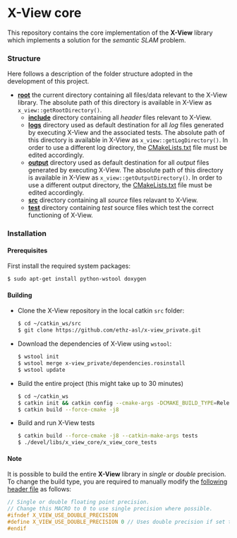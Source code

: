 # X-View core
This repository contains the core implementation of the __X-View__ library 
which implements a solution for the _semantic SLAM_ problem.

### Structure
Here follows a description of the folder structure adopted in the 
development of this project.

* [__root__](./) the current directory containing all files/data relevant to 
the X-View library. The absolute path of this directory is available in 
X-View as `x_view::getRootDirectory()`.
  * [__include__](./include) directory containing all _header_ files relevant
   to 
X-View.
  * [__logs__](./logs) directory used as default destination for all _log_ 
  files 
generated by executing X-View and the associated tests.
The absolute path of this directory is available in X-View as 
`x_view::getLogDirectory()`. In order to use a different log directory, the 
[CMakeLists.txt](./CMakeLists.txt) file must be edited accordingly.
  * [__output__](./output) directory used as default destination for all 
 _output_ 
files 
generated by executing X-View. The absolute path of this directory is 
available in X-View as `x_view::getOutputDirectory()`.
In order to use a different output directory, the 
[CMakeLists.txt](./CMakeLists.txt) file must be edited accordingly.
  * [__src__](./src) directory containing all _source_ files relavant to X-View.
  * [__test__](./test) directory containing _test_ source files which test the 
correct functioning of X-View.

### Installation

#### Prerequisites

First install the required system packages:
```sh
$ sudo apt-get install python-wstool doxygen
```

#### Building
* Clone the X-View repository in the local catkin `src` folder:
  ```sh
  $ cd ~/catkin_ws/src
  $ git clone https://github.com/ethz-asl/x-view_private.git
  ```

* Download the dependencies of X-View using `wstool`:
  ```sh
  $ wstool init
  $ wstool merge x-view_private/dependencies.rosinstall
  $ wstool update
  ```
  
* Build the entire project (this might take up to 30 minutes)
  ```sh
  $ cd ~/catkin_ws
  $ catkin init && catkin config --cmake-args -DCMAKE_BUILD_TYPE=Release
  $ catkin build --force-cmake -j8
  ```

* Build and run X-View tests
  ```sh
  $ catkin build --force-cmake -j8 --catkin-make-args tests
  $ ./devel/libs/x_view_core/x_view_core_tests
  ```
  
#### Note
It is possible to build the entire __X-View__ library in _single_ or _double_
 precision. To change the build type, you are required to manually modify the
  [following header file](./include/x_view_core/x_view_types.h) as follows:
  ```c++
  // Single or double floating point precision.
  // Change this MACRO to 0 to use single precision where possible.
  #ifndef X_VIEW_USE_DOUBLE_PRECISION
  #define X_VIEW_USE_DOUBLE_PRECISION 0 // Uses double precision if set to '1', single precision otherwise.
  #endif
  ```
